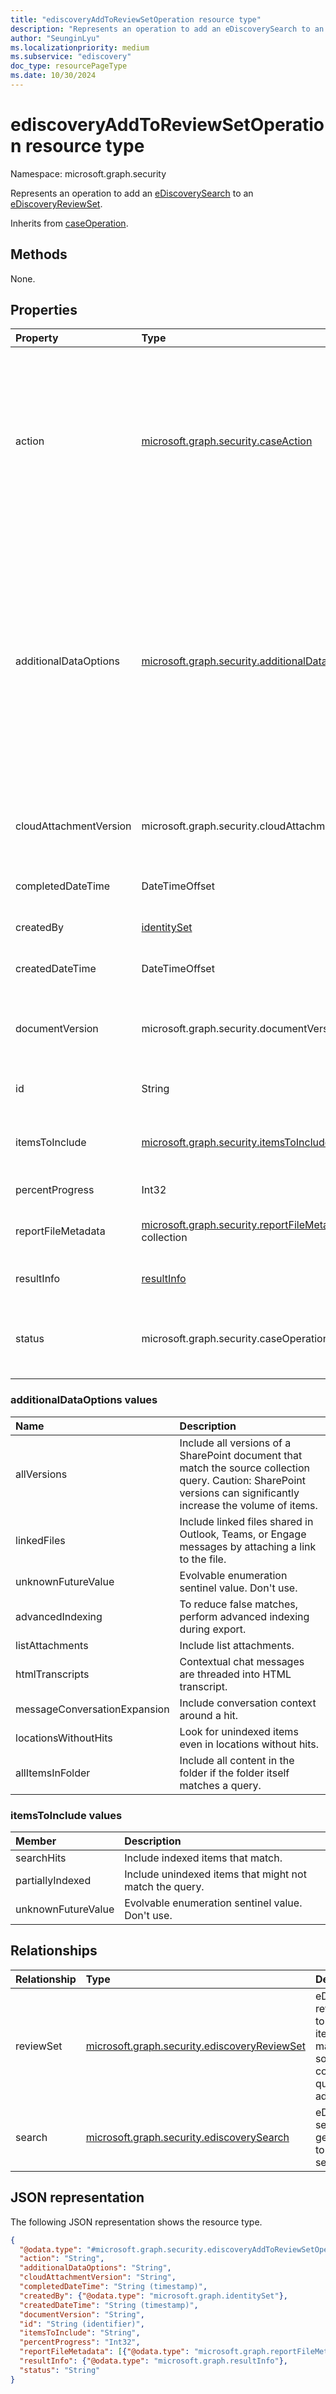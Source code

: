 ```yaml
---
title: "ediscoveryAddToReviewSetOperation resource type"
description: "Represents an operation to add an eDiscoverySearch to an eDiscoveryReviewSet."
author: "SeunginLyu"
ms.localizationpriority: medium
ms.subservice: "ediscovery"
doc_type: resourcePageType
ms.date: 10/30/2024
---
```


# ediscoveryAddToReviewSetOperation resource type

Namespace: microsoft.graph.security



Represents an operation to add an [eDiscoverySearch](../resources/security-ediscoverysearch.md) to an [eDiscoveryReviewSet](../resources/security-ediscoveryreviewset.md).

Inherits from [caseOperation](../resources/security-caseoperation.md).

## Methods
None.

## Properties
|Property|Type|Description|
|:---|:---|:---|
|action|[microsoft.graph.security.caseAction](../resources/security-caseoperation.md#caseaction-values)| The type of action the operation represents. Possible values are: `contentExport`, `applyTags`, `convertToPdf`, `index`, `estimateStatistics`, `addToReviewSet`, `holdUpdate`, `unknownFutureValue`, `purgeData`, `exportReport`, `exportResult`. Use the `Prefer: include-unknown-enum-members` request header to get the following values from this [evolvable enum](/graph/best-practices-concept#handling-future-members-in-evolvable-enumerations): `purgeData`, `exportReport`, `exportResult`. Inherited from [caseOperation](../resources/security-caseoperation.md).|
|additionalDataOptions|[microsoft.graph.security.additionalDataOptions](#additionaldataoptions-values)| The options to add items to the review set. Possible values are: `allVersions`, `linkedFiles`, `unknownFutureValue`, `advancedIndexing`, `listAttachments`, `htmlTranscripts`, `messageConversationExpansion`, `locationsWithoutHits`, `allItemsInFolder`. Use the `Prefer: include-unknown-enum-members` request header to get the following values from this [evolvable enum](/graph/best-practices-concept#handling-future-members-in-evolvable-enumerations): `advancedIndexing`, `listAttachments`, `htmlTranscripts`, `messageConversationExpansion`, `locationsWithoutHits`, `allItemsInFolder`.|
|cloudAttachmentVersion|microsoft.graph.security.cloudAttachmentVersion| Specifies the number of most recent versions of cloud attachments to collect. Possible values are: `latest`, `recent10`, `recent100`, `all`, `unknownFutureValue`. |
|completedDateTime|DateTimeOffset| The date and time the operation was completed. Inherited from [caseOperation](../resources/security-caseoperation.md).|
|createdBy|[identitySet](../resources/identityset.md)| The user that created the operation. Inherited from [caseOperation](../resources/security-caseoperation.md).|
|createdDateTime|DateTimeOffset| The date and time the operation was created. Inherited from [caseOperation](../resources/security-caseoperation.md).|
|documentVersion|microsoft.graph.security.documentVersion| Specifies the number of most recent versions of SharePoint documents to collect. Possible values are: `latest`, `recent10`, `recent100`, `all`, `unknownFutureValue`. |
|id|String| The ID for the operation. Read-only. Inherited from [caseOperation](../resources/security-caseoperation.md).|
|itemsToInclude|[microsoft.graph.security.itemsToInclude](#itemstoinclude-values)| The items to include in the review set. Possible values are: `searchHits`, `partiallyIndexed`, `unknownFutureValue`.|
|percentProgress|Int32| The progress of the operation. Inherited from [caseOperation](../resources/security-caseoperation.md).|
|reportFileMetadata|[microsoft.graph.security.reportFileMetadata](../resources/security-ediscoveryreportfilemetadata.md) collection|Contains the properties for report file metadata, including **downloadUrl**, **fileName**, and **size**.|
|resultInfo|[resultInfo](../resources/resultinfo.md)| Contains success and failure-specific result information. Inherited from [caseOperation](../resources/security-caseoperation.md).|
|status|microsoft.graph.security.caseOperationStatus| The status of the case operation. Possible values are: `notStarted`, `submissionFailed`, `running`, `succeeded`, `partiallySucceeded`, `failed`. Inherited from [caseOperation](../resources/security-caseoperation.md).|

### additionalDataOptions values

|Name|Description|
|:---|:---|
|allVersions| Include all versions of a SharePoint document that match the source collection query. Caution: SharePoint versions can significantly increase the volume of items. |
|linkedFiles| Include linked files shared in Outlook, Teams, or Engage messages by attaching a link to the file.|
|unknownFutureValue | Evolvable enumeration sentinel value. Don't use. |
|advancedIndexing| To reduce false matches, perform advanced indexing during export.|
|listAttachments| Include list attachments.|
|htmlTranscripts| Contextual chat messages are threaded into HTML transcript.|
|messageConversationExpansion| Include conversation context around a hit.|
|locationsWithoutHits| Look for unindexed items even in locations without hits.|
|allItemsInFolder| Include all content in the folder if the folder itself matches a query.|

### itemsToInclude values

|Member|Description|
|:----|:----------|
|searchHits       | Include indexed items that match.|
|partiallyIndexed | Include unindexed items that might not match the query.|
|unknownFutureValue | Evolvable enumeration sentinel value. Don't use. |

## Relationships
|Relationship|Type|Description|
|:---|:---|:---|
|reviewSet|[microsoft.graph.security.ediscoveryReviewSet](../resources/security-ediscoveryreviewset.md)|eDiscovery review set to which items matching source collection query gets added.|
|search|[microsoft.graph.security.ediscoverySearch](../resources/security-ediscoverysearch.md)|eDiscovery search that gets added to review set.|

## JSON representation
The following JSON representation shows the resource type.
<!-- {
  "blockType": "resource",
  "keyProperty": "id",
  "@odata.type": "microsoft.graph.security.ediscoveryAddToReviewSetOperation",
  "baseType": "microsoft.graph.security.caseOperation",
  "openType": false
}
-->
``` json
{
  "@odata.type": "#microsoft.graph.security.ediscoveryAddToReviewSetOperation",
  "action": "String",
  "additionalDataOptions": "String",
  "cloudAttachmentVersion": "String",
  "completedDateTime": "String (timestamp)",
  "createdBy": {"@odata.type": "microsoft.graph.identitySet"},
  "createdDateTime": "String (timestamp)",
  "documentVersion": "String",
  "id": "String (identifier)",
  "itemsToInclude": "String",
  "percentProgress": "Int32",
  "reportFileMetadata": [{"@odata.type": "microsoft.graph.reportFileMetadata"}],
  "resultInfo": {"@odata.type": "microsoft.graph.resultInfo"},
  "status": "String"
}
```

